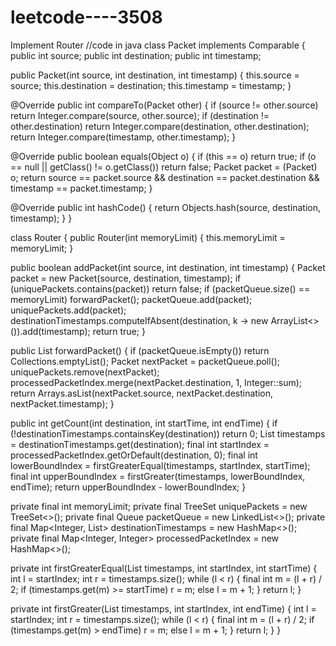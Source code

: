 # leetcode----3508
Implement Router
//code in java
class Packet implements Comparable<Packet> {
  public int source;
  public int destination;
  public int timestamp;

  public Packet(int source, int destination, int timestamp) {
    this.source = source;
    this.destination = destination;
    this.timestamp = timestamp;
  }

  @Override
  public int compareTo(Packet other) {
    if (source != other.source)
      return Integer.compare(source, other.source);
    if (destination != other.destination)
      return Integer.compare(destination, other.destination);
    return Integer.compare(timestamp, other.timestamp);
  }

  @Override
  public boolean equals(Object o) {
    if (this == o)
      return true;
    if (o == null || getClass() != o.getClass())
      return false;
    Packet packet = (Packet) o;
    return source == packet.source && destination == packet.destination &&
        timestamp == packet.timestamp;
  }

  @Override
  public int hashCode() {
    return Objects.hash(source, destination, timestamp);
  }
}

class Router {
  public Router(int memoryLimit) {
    this.memoryLimit = memoryLimit;
  }

  public boolean addPacket(int source, int destination, int timestamp) {
    Packet packet = new Packet(source, destination, timestamp);
    if (uniquePackets.contains(packet))
      return false;
    if (packetQueue.size() == memoryLimit)
      forwardPacket();
    packetQueue.add(packet);
    uniquePackets.add(packet);
    destinationTimestamps.computeIfAbsent(destination, k -> new ArrayList<>()).add(timestamp);
    return true;
  }

  public List<Integer> forwardPacket() {
    if (packetQueue.isEmpty())
      return Collections.emptyList();
    Packet nextPacket = packetQueue.poll();
    uniquePackets.remove(nextPacket);
    processedPacketIndex.merge(nextPacket.destination, 1, Integer::sum);
    return Arrays.asList(nextPacket.source, nextPacket.destination, nextPacket.timestamp);
  }

  public int getCount(int destination, int startTime, int endTime) {
    if (!destinationTimestamps.containsKey(destination))
      return 0;
    List<Integer> timestamps = destinationTimestamps.get(destination);
    final int startIndex = processedPacketIndex.getOrDefault(destination, 0);
    final int lowerBoundIndex = firstGreaterEqual(timestamps, startIndex, startTime);
    final int upperBoundIndex = firstGreater(timestamps, lowerBoundIndex, endTime);
    return upperBoundIndex - lowerBoundIndex;
  }

  private final int memoryLimit;
  private final TreeSet<Packet> uniquePackets = new TreeSet<>();
  private final Queue<Packet> packetQueue = new LinkedList<>();
  private final Map<Integer, List<Integer>> destinationTimestamps = new HashMap<>();
  private final Map<Integer, Integer> processedPacketIndex = new HashMap<>();

  private int firstGreaterEqual(List<Integer> timestamps, int startIndex, int startTime) {
    int l = startIndex;
    int r = timestamps.size();
    while (l < r) {
      final int m = (l + r) / 2;
      if (timestamps.get(m) >= startTime)
        r = m;
      else
        l = m + 1;
    }
    return l;
  }

  private int firstGreater(List<Integer> timestamps, int startIndex, int endTime) {
    int l = startIndex;
    int r = timestamps.size();
    while (l < r) {
      final int m = (l + r) / 2;
      if (timestamps.get(m) > endTime)
        r = m;
      else
        l = m + 1;
    }
    return l;
  }
}
